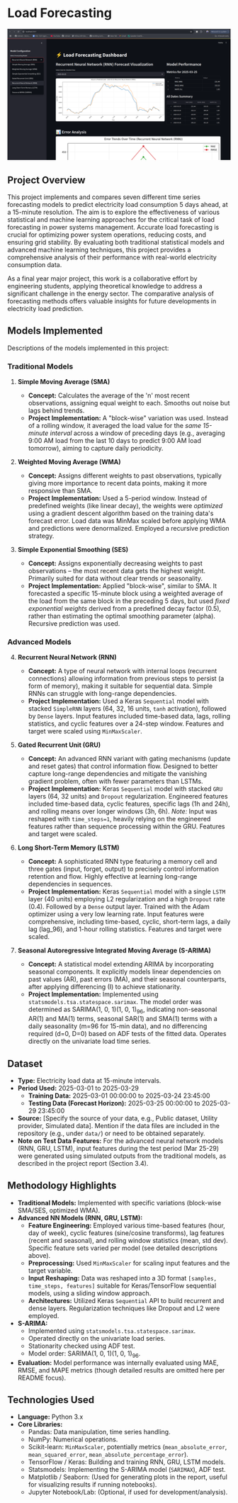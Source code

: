 # Load Forecasting
![Load Forecasting](load-forecasting.png)

## Project Overview

This project implements and compares seven different time series forecasting models to predict electricity load consumption 5 days ahead, at a 15-minute resolution. The aim is to explore the effectiveness of various statistical and machine learning approaches for the critical task of load forecasting in power systems management.
Accurate load forecasting is crucial for optimizing power system operations, reducing costs, and ensuring grid stability. By evaluating both traditional statistical models and advanced machine learning techniques, this project provides a comprehensive analysis of their performance with real-world electricity consumption data.

As a final year major project, this work is a collaborative effort by engineering students, applying theoretical knowledge to address a significant challenge in the energy sector. The comparative analysis of forecasting methods offers valuable insights for future developments in electricity load prediction.

## Models Implemented

Descriptions of the models implemented in this project:

### Traditional Models

1.  **Simple Moving Average (SMA)**
    * **Concept:** Calculates the average of the 'n' most recent observations, assigning equal weight to each. Smooths out noise but lags behind trends.
    * **Project Implementation:** A "block-wise" variation was used. Instead of a rolling window, it averaged the load value for the *same 15-minute interval* across a window of preceding days (e.g., averaging 9:00 AM load from the last 10 days to predict 9:00 AM load tomorrow), aiming to capture daily periodicity.

2.  **Weighted Moving Average (WMA)**
    * **Concept:** Assigns different weights to past observations, typically giving more importance to recent data points, making it more responsive than SMA.
    * **Project Implementation:** Used a 5-period window. Instead of predefined weights (like linear decay), the weights were *optimized* using a gradient descent algorithm based on the training data's forecast error. Load data was MinMax scaled before applying WMA and predictions were denormalized. Employed a recursive prediction strategy.

3.  **Simple Exponential Smoothing (SES)**
    * **Concept:** Assigns exponentially decreasing weights to past observations – the most recent data gets the highest weight. Primarily suited for data without clear trends or seasonality.
    * **Project Implementation:** Applied "block-wise", similar to SMA. It forecasted a specific 15-minute block using a weighted average of the load from the same block in the preceding 5 days, but used *fixed exponential weights* derived from a predefined decay factor (0.5), rather than estimating the optimal smoothing parameter (alpha). Recursive prediction was used.

### Advanced Models

4.  **Recurrent Neural Network (RNN)**
    * **Concept:** A type of neural network with internal loops (recurrent connections) allowing information from previous steps to persist (a form of memory), making it suitable for sequential data. Simple RNNs can struggle with long-range dependencies.
    * **Project Implementation:** Used a Keras `Sequential` model with stacked `SimpleRNN` layers (64, 32, 16 units, `tanh` activation), followed by `Dense` layers. Input features included time-based data, lags, rolling statistics, and cyclic features over a 24-step window. Features and target were scaled using `MinMaxScaler`.

5.  **Gated Recurrent Unit (GRU)**
    * **Concept:** An advanced RNN variant with gating mechanisms (update and reset gates) that control information flow. Designed to better capture long-range dependencies and mitigate the vanishing gradient problem, often with fewer parameters than LSTMs.
    * **Project Implementation:** Keras `Sequential` model with stacked `GRU` layers (64, 32 units) and `Dropout` regularization. Engineered features included time-based data, cyclic features, specific lags (1h and 24h), and rolling means over longer windows (3h, 6h). *Note:* Input was reshaped with `time_steps=1`, heavily relying on the engineered features rather than sequence processing within the GRU. Features and target were scaled.

6.  **Long Short-Term Memory (LSTM)**
    * **Concept:** A sophisticated RNN type featuring a memory cell and three gates (input, forget, output) to precisely control information retention and flow. Highly effective at learning long-range dependencies in sequences.
    * **Project Implementation:** Keras `Sequential` model with a single `LSTM` layer (40 units) employing L2 regularization and a high `Dropout` rate (0.4). Followed by a `Dense` output layer. Trained with the Adam optimizer using a very low learning rate. Input features were comprehensive, including time-based, cyclic, short-term lags, a daily lag (lag_96), and 1-hour rolling statistics. Features and target were scaled.

7.  **Seasonal Autoregressive Integrated Moving Average (S-ARIMA)**
    * **Concept:** A statistical model extending ARIMA by incorporating seasonal components. It explicitly models linear dependencies on past values (AR), past errors (MA), and their seasonal counterparts, after applying differencing (I) to achieve stationarity.
    * **Project Implementation:** Implemented using `statsmodels.tsa.statespace.sarimax`. The model order was determined as SARIMA(1, 0, 1)(1, 0, 1)<sub>96</sub>, indicating non-seasonal AR(1) and MA(1) terms, seasonal SAR(1) and SMA(1) terms with a daily seasonality (m=96 for 15-min data), and no differencing required (d=0, D=0) based on ADF tests of the fitted data. Operates directly on the univariate load time series.

## Dataset

* **Type:** Electricity load data at 15-minute intervals.
* **Period Used:** 2025-03-01 to 2025-03-29
    * **Training Data:** 2025-03-01 00:00:00 to 2025-03-24 23:45:00
    * **Testing Data (Forecast Horizon):** 2025-03-25 00:00:00 to 2025-03-29 23:45:00
* **Source:** [Specify the source of your data, e.g., Public dataset, Utility provider, Simulated data]. Mention if the data files are included in the repository (e.g., under `data/`) or need to be obtained separately.
* **Note on Test Data Features:** For the advanced neural network models (RNN, GRU, LSTM), input features during the test period (Mar 25-29) were generated using simulated outputs from the traditional models, as described in the project report (Section 3.4).

## Methodology Highlights

* **Traditional Models:** Implemented with specific variations (block-wise SMA/SES, optimized WMA).
* **Advanced NN Models (RNN, GRU, LSTM):**
    * **Feature Engineering:** Employed various time-based features (hour, day of week), cyclic features (sine/cosine transforms), lag features (recent and seasonal), and rolling window statistics (mean, std dev). Specific feature sets varied per model (see detailed descriptions above).
    * **Preprocessing:** Used `MinMaxScaler` for scaling input features and the target variable.
    * **Input Reshaping:** Data was reshaped into a 3D format `[samples, time_steps, features]` suitable for Keras/TensorFlow sequential models, using a sliding window approach.
    * **Architectures:** Utilized Keras `Sequential` API to build recurrent and dense layers. Regularization techniques like Dropout and L2 were employed.
* **S-ARIMA:**
    * Implemented using `statsmodels.tsa.statespace.sarimax`.
    * Operated directly on the univariate load series.
    * Stationarity checked using ADF test.
    * Model order: SARIMA(1, 0, 1)(1, 0, 1)<sub>96</sub>.
* **Evaluation:** Model performance was internally evaluated using MAE, RMSE, and MAPE metrics (though detailed results are omitted here per README focus).

## Technologies Used

* **Language:** Python 3.x
* **Core Libraries:**
    * Pandas: Data manipulation, time series handling.
    * NumPy: Numerical operations.
    * Scikit-learn: `MinMaxScaler`, potentially metrics (`mean_absolute_error`, `mean_squared_error`, `mean_absolute_percentage_error`).
    * TensorFlow / Keras: Building and training RNN, GRU, LSTM models.
    * Statsmodels: Implementing the S-ARIMA model (`SARIMAX`), ADF test.
    * Matplotlib / Seaborn: (Used for generating plots in the report, useful for visualizing results if running notebooks).
    * Jupyter Notebook/Lab: (Optional, if used for development/analysis).

